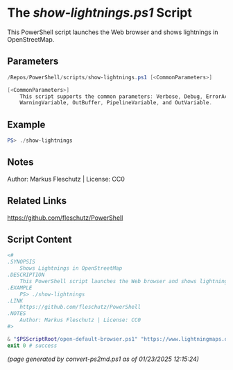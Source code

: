 The *show-lightnings.ps1* Script
===========================

This PowerShell script launches the Web browser and shows lightnings in OpenStreetMap.

Parameters
----------
```powershell
/Repos/PowerShell/scripts/show-lightnings.ps1 [<CommonParameters>]

[<CommonParameters>]
    This script supports the common parameters: Verbose, Debug, ErrorAction, ErrorVariable, WarningAction, 
    WarningVariable, OutBuffer, PipelineVariable, and OutVariable.
```

Example
-------
```powershell
PS> ./show-lightnings

```

Notes
-----
Author: Markus Fleschutz | License: CC0

Related Links
-------------
https://github.com/fleschutz/PowerShell

Script Content
--------------
```powershell
<#
.SYNOPSIS
	Shows Lightnings in OpenStreetMap
.DESCRIPTION
	This PowerShell script launches the Web browser and shows lightnings in OpenStreetMap.
.EXAMPLE
	PS> ./show-lightnings
.LINK
	https://github.com/fleschutz/PowerShell
.NOTES
	Author: Markus Fleschutz | License: CC0
#>

& "$PSScriptRoot/open-default-browser.ps1" "https://www.lightningmaps.org"
exit 0 # success
```

*(page generated by convert-ps2md.ps1 as of 01/23/2025 12:15:24)*
